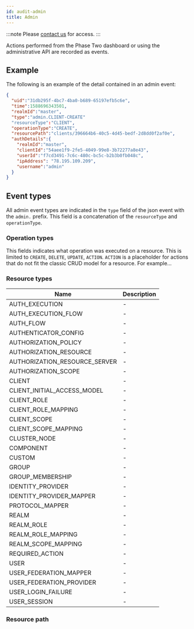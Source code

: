 ```yaml
---
id: audit-admin
title: Admin
---
```


:::note
Please [contact us](mailto:support@phasetwo.io) for access.
:::

Actions performed from the Phase Two dashboard or using the administrative API are recorded as events.

## Example

The following is an example of the detail contained in an admin event:

```json
{
  "uid":"31db295f-4bc7-4ba0-b689-65197efb5c6e",
  "time":1588696343501,
  "realmId":"master",
  "type":"admin.CLIENT-CREATE"
  "resourceType":"CLIENT",
  "operationType":"CREATE",
  "resourcePath":"clients/396664b6-40c5-4d45-bedf-2d8dd0f2af0e",
  "authDetails":{
    "realmId":"master",
    "clientId":"54aee1f9-2fe5-4049-99e8-3b72277a8e43",
    "userId":"f7cd3491-7c6c-480c-bc5c-b2b3b0fb048c",
    "ipAddress": "78.195.109.209",
    "username":"admin"
  }
}
```

## Event types

All admin event types are indicated in the `type` field of the json event with the `admin.` prefix. This field is a concatenation of the `resourceType` and `operationType`.

### Operation types

This fields indicates what operation was executed on a resource. This is limited to `CREATE`, `DELETE`, `UPDATE`, `ACTION`. `ACTION` is a placeholder for actions that do not fit the classic CRUD model for a resource. For example...

### Resource types

| Name | Description |
| - | - |
| AUTH_EXECUTION | - |
| AUTH_EXECUTION_FLOW | - |
| AUTH_FLOW | - |
| AUTHENTICATOR_CONFIG | - |
| AUTHORIZATION_POLICY | - |
| AUTHORIZATION_RESOURCE | - |
| AUTHORIZATION_RESOURCE_SERVER | - |
| AUTHORIZATION_SCOPE | - |
| CLIENT | - |
| CLIENT_INITIAL_ACCESS_MODEL | - |
| CLIENT_ROLE | - |
| CLIENT_ROLE_MAPPING | - |
| CLIENT_SCOPE | - |
| CLIENT_SCOPE_MAPPING | - |
| CLUSTER_NODE | - |
| COMPONENT | - |
| CUSTOM | - |
| GROUP | - |
| GROUP_MEMBERSHIP | - |
| IDENTITY_PROVIDER | - |
| IDENTITY_PROVIDER_MAPPER | - |
| PROTOCOL_MAPPER | - |
| REALM | - |
| REALM_ROLE | - |
| REALM_ROLE_MAPPING | - |
| REALM_SCOPE_MAPPING | - |
| REQUIRED_ACTION | - |
| USER | - |
| USER_FEDERATION_MAPPER | - |
| USER_FEDERATION_PROVIDER | - |
| USER_LOGIN_FAILURE | - |
| USER_SESSION | - |

### Resource path


